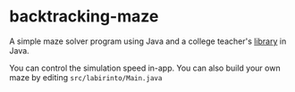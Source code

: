 # backtracking-maze

A simple maze solver program using Java and a college teacher's [library](https://github.com/davidbuzatto/jsge) in Java.

You can control the simulation speed in-app. You can also build your own maze by editing `src/labirinto/Main.java`
